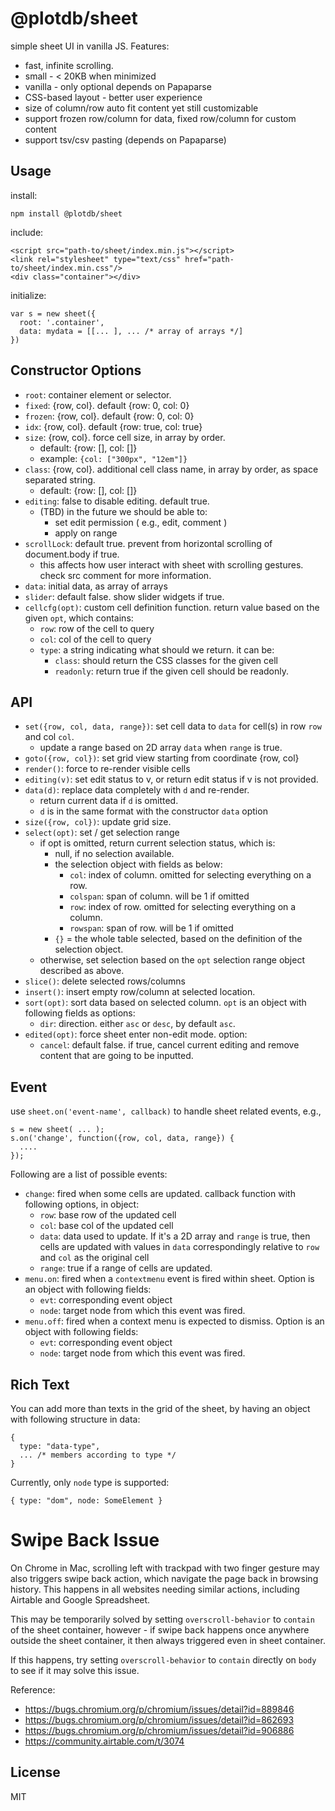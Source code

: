 # @plotdb/sheet

simple sheet UI in vanilla JS. Features:

 - fast, infinite scrolling.
 - small - < 20KB when minimized
 - vanilla - only optional depends on Papaparse
 - CSS-based layout - better user experience
 - size of column/row auto fit content yet still customizable
 - support frozen row/column for data, fixed row/column for custom content
 - support tsv/csv pasting (depends on Papaparse)


## Usage

install:

    npm install @plotdb/sheet


include:

    <script src="path-to/sheet/index.min.js"></script>
    <link rel="stylesheet" type="text/css" href="path-to/sheet/index.min.css"/>
    <div class="container"></div>


initialize:

    var s = new sheet({
      root: '.container',
      data: mydata = [[... ], ... /* array of arrays */]
    })


## Constructor Options

 - `root`: container element or selector.
 - `fixed`: {row, col}. default {row: 0, col: 0}
 - `frozen`: {row, col}. default {row: 0, col: 0}
 - `idx`: {row, col}. default {row: true, col: true}
 - `size`: {row, col}. force cell size, in array by order.
   - default: {row: [], col: []}
   - example: `{col: ["300px", "12em"]}`
 - `class`: {row, col}. additional cell class name, in array by order, as space separated string.
   - default: {row: [], col: []}
 - `editing`: false to disable editing. default true.
   - (TBD) in the future we should be able to:
     - set edit permission ( e.g., edit, comment )
     - apply on range
 - `scrollLock`: default true. prevent from horizontal scrolling of document.body if true.
   - this affects how user interact with sheet with scrolling gestures. check src comment for more information.
 - `data`: initial data, as array of arrays
 - `slider`: default false. show slider widgets if true.
 - `cellcfg(opt)`: custom cell definition function. return value based on the given `opt`, which contains:
   - `row`: row of the cell to query
   - `col`: col of the cell to query
   - `type`: a string indicating what should we return. it can be:
     - `class`: should return the CSS classes for the given cell
     - `readonly`: return true if the given cell should be readonly.


## API

 - `set({row, col, data, range})`: set cell data to `data` for cell(s) in row `row` and col `col`.
   - update a range based on 2D array `data` when `range` is true.
 - `goto({row, col})`: set grid view starting from coordinate {row, col}
 - `render()`: force to re-render visible cells
 - `editing(v)`: set edit status to v, or return edit status if v is not provided.
 - `data(d)`: replace data completely with `d` and re-render.
   - return current data if `d` is omitted.
   - `d` is in the same format with the constructor `data` option
 - `size({row, col})`: update grid size.
 - `select(opt)`: set / get selection range
   - if opt is omitted, return current selection status, which is:
     - null, if no selection available.
     - the selection object with fields as below:
       - `col`: index of column. omitted for selecting everything on a row.
       - `colspan`: span of column. will be 1 if omitted 
       - `row`: index of row. omitted for selecting everything on a column.
       - `rowspan`: span of row. will be 1 if omitted 
     - `{}` = the whole table selected, based on the definition of the selection object.
   - otherwise, set selection based on the `opt` selection range object described as above.
 - `slice()`: delete selected rows/columns
 - `insert()`: insert empty row/column at selected location.
 - `sort(opt)`: sort data based on selected column. `opt` is an object with following fields as options:
   - `dir`: direction. either `asc` or `desc`, by default `asc`.
 - `edited(opt)`: force sheet enter non-edit mode. option:
   - `cancel`: default false. if true, cancel current editing and remove content that are going to be inputted.

## Event

use `sheet.on('event-name', callback)` to handle sheet related events, e.g.,

    s = new sheet( ... );
    s.on('change', function({row, col, data, range}) {
      ....
    });


Following are a list of possible events:

 - `change`: fired when some cells are updated. callback function with following options, in object:
   - `row`: base row of the updated cell
   - `col`: base col of the updated cell
   - `data`: data used to update. If it's a 2D array and `range` is true, then cells are updated with values in `data` correspondingly relative to `row` and `col` as the original cell
   - `range`: true if a range of cells are updated.
 - `menu.on`: fired when a `contextmenu` event is fired within sheet. Option is an object with following fields:
   - `evt`: corresponding event object
   - `node`: target node from which this event was fired.
 - `menu.off`: fired when a context menu is expected to dismiss. Option is an object with following fields:
   - `evt`: corresponding event object
   - `node`: target node from which this event was fired.


## Rich Text

You can add more than texts in the grid of the sheet, by having an object with following structure in data:

    {
      type: "data-type",
      ... /* members according to type */
    }

Currently, only `node` type is supported:

    { type: "dom", node: SomeElement }


# Swipe Back Issue

On Chrome in Mac, scrolling left with trackpad with two finger gesture may also triggers swipe back action, which navigate the page back in browsing history. This happens in all websites needing similar actions, including Airtable and Google Spreadsheet.

This may be temporarily solved by setting `overscroll-behavior` to `contain` of the sheet container, however - if swipe back happens once anywhere outside the sheet container, it then always triggered even in sheet container.

If this happens, try setting `overscroll-behavior` to `contain` directly on `body` to see if it may solve this issue.

Reference:

 - https://bugs.chromium.org/p/chromium/issues/detail?id=889846
 - https://bugs.chromium.org/p/chromium/issues/detail?id=862693
 - https://bugs.chromium.org/p/chromium/issues/detail?id=906886
 - https://community.airtable.com/t/3074



## License

MIT
